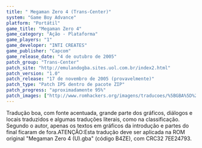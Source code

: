 ```yaml
---
title: " Megaman Zero 4 (Trans-Center)"
system: "Game Boy Advance"
platform: "Portátil"
game_title: "Megaman Zero 4"
game_category: "Ação - Plataforma"
game_players: "1"
game_developer: "INTI CREATES"
game_publisher: "Capcom"
game_release_date: "4 de outubro de 2005"
patch_group: "Trans-Center"
patch_site: "http://emulandogba.sites.uol.com.br/index2.html"
patch_version: "1.0"
patch_release: "17 de novembro de 2005 (provavelmente)"
patch_type: "Patch IPS dentro de pacote ZIP"
patch_progress: "aproximadamente 95%"
patch_images: ["http://www.romhackers.org/imagens/traducoes/%5BGBA%5D%20Megaman%20Zero%204%20-%20Trans-Center%20-%201.png","http://www.romhackers.org/imagens/traducoes/%5BGBA%5D%20Megaman%20Zero%204%20-%20Trans-Center%20-%202.png","http://www.romhackers.org/imagens/traducoes/%5BGBA%5D%20Megaman%20Zero%204%20-%20Trans-Center%20-%203.png"]
---
```

Tradução boa, com fonte acentuada, grande parte dos gráficos, diálogos e locais traduzidos e algumas traduções literais, como na classificação. Segundo o autor, apenas os textos em gráficos da introdução e partes do final ficaram de fora.ATENÇÃO:Esta tradução deve ser aplicada na ROM original "Megaman Zero 4 (U).gba" (código B4ZE), com CRC32 7EE24793.